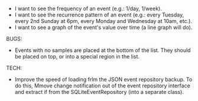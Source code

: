 - I want to see the frequency of an event (e.g.: 1/day, 1/week).
- I want to see the recurrence pattern of an event (e.g.: every Tuesday, every 2nd Sunday at 6pm, every Monday and Wednesday at 10am, etc.).
- I want to see a graph of the event's value over time (a line graph will do).

BUGS:
- Events with no samples are placed at the bottom of the list. They should be placed on top, or into a special region in the list.

TECH:
- Improve the speed of loading frlm the JSON event repository backup. To do this, Mmove change notification out of the event repository interface and extract if from the SQLiteEventRepository (into a separate class).
